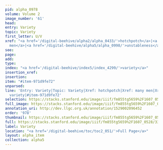 ```yaml
---
pid: alpha_0978
volume: Volume 2
image_number: '61'
head: 
entry: Variety
topic: Variety
first_letter: U/V
xref: "<a href='/digital-beehive/alpha2/alpha_0433/'>hotchpotch</a>|<a href='/digital-beehive/alpha2/alpha_0568/'>many
  men</a>|<a href='/digital-beehive/alpha5/alpha_0998/'>unstableness</a>"
see: 
page: 
add: 
type: 
index: "<a href='/digital-beehive/index5/index_4299/'>variety</a>"
insertion_xref: 
insertion: 
item: "#item-971d9fe72"
unparsed: 
line: 'Entry: Variety|Topic: Variety|Xref: hotchpotch|Xref: many men|Xref: unstableness|Index:
  variety|#item-971d9fe72'
selection: https://stacks.stanford.edu/image/iiif/fm855tg5659%2F1607_0528/338,1785,2998,457/full/0/default.jpg
full_image: https://stacks.stanford.edu/image/iiif/fm855tg5659%2F1607_0528/full/full/0/default.jpg
annotation_uri: http://dev.llgc.org.uk/annotation/1529002096452
order: '978'
thumbnail: https://stacks.stanford.edu/image/iiif/fm855tg5659%2F1607_0528/338,1785,600,180/250,/0/default.jpg
full: https://stacks.stanford.edu/image/iiif/fm855tg5659%2F1607_0528/338,1785,2998,457/full/0/default.jpg
label: Variety
location: "<a href='/digital-beehive/toc/toc2_051/'>Full Page</a>"
layout: alpha_item
collection: alpha5
---
```

